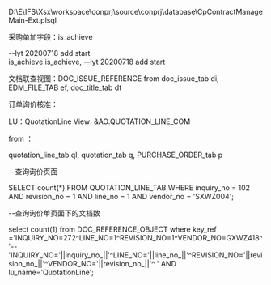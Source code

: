 D:\E\IFS\Xsx\workspace\conprj\source\conprj\database\CpContractManageMain-Ext.plsql







采购单加字段：is_achieve

--lyt 20200718  add start  
       is_achieve    is_achieve,
       --lyt 20200718  add start



文档联查视图：DOC_ISSUE_REFERENCE   from   doc_issue_tab di, EDM_FILE_TAB ef, doc_title_tab dt





订单询价核准：

LU：QuotationLine
View:		&AO.QUOTATION_LINE_COM

from   ：

quotation_line_tab ql, quotation_tab q, PURCHASE_ORDER_tab p





--查询询价页面

SELECT count(*)
  FROM QUOTATION_LINE_TAB
 WHERE inquiry_no = 102
   AND revision_no = 1
   AND line_no = 1
   AND vendor_no = 'SXWZ004';

--查询询价单页面下的文档数

 select count(1)
      from DOC_REFERENCE_OBJECT
      where key_ref ='INQUIRY_NO=272^LINE_NO=1^REVISION_NO=1^VENDOR_NO=GXWZ418^'--'INQUIRY_NO='||inquiry_no_||'^LINE_NO='||line_no_||'^REVISION_NO='||revision_no_||'^VENDOR_NO='||revision_no_||'^ '
      AND lu_name='QuotationLine';